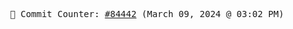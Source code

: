 <p align="center">
    <samp>
        📮 Commit Counter: <a href="https://github.com/Javascript-void0/Javascript-void0/commits/main">#84442</a> (March 09, 2024 @ 03:02 PM)
    </samp>
</p>